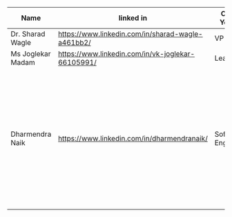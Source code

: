 |Name|linked in|CMC Years|Role|Project|cool trivia|
|---|---|---|---|---|---|
|Dr. Sharad Wagle|https://www.linkedin.com/in/sharad-wagle-a461bb2/|VP|Group Manager||||
|Ms Joglekar Madam|https://www.linkedin.com/in/vk-joglekar-66105991/|Leader|||
|Dharmendra Naik|https://www.linkedin.com/in/dharmendranaik/|Software Engineer|1988 - 1991 · 3 yrs|CVEM, MiniTTE|1st job, MTNL customer visits were fun; Baroda, miniTTE stay was 1st croporate trip, Giri we miss lemon rice, kitty party and thali|
